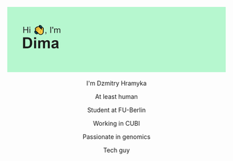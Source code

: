 <p align="center">
 
</p align="center">
<img src="https://github.com/gromdimon/gromdimon/blob/main/header.png" />


<p align="center">   I'm Dzmitry Hramyka </p> 
<p align="center">  At least human </p> 
<p align="center">  Student at FU-Berlin </p> 
<p align="center">  Working in CUBI </p> 
<p align="center">  Passionate in genomics </p> 
<p align="center"> Tech guy </p> 
